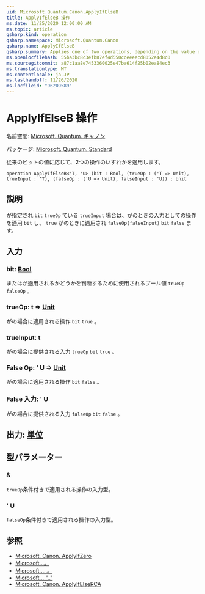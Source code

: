 ```yaml
---
uid: Microsoft.Quantum.Canon.ApplyIfElseB
title: ApplyIfElseB 操作
ms.date: 11/25/2020 12:00:00 AM
ms.topic: article
qsharp.kind: operation
qsharp.namespace: Microsoft.Quantum.Canon
qsharp.name: ApplyIfElseB
qsharp.summary: Applies one of two operations, depending on the value of a classical bit.
ms.openlocfilehash: 55ba3bc8c3efb87ef4d550cceeeecd8052e4d8c0
ms.sourcegitcommit: a87c1aa8e7453360025e47ba614f25b02ea84ec3
ms.translationtype: MT
ms.contentlocale: ja-JP
ms.lasthandoff: 11/26/2020
ms.locfileid: "96209589"
---
```

# <a name="applyifelseb-operation"></a>ApplyIfElseB 操作

名前空間: [Microsoft. Quantum. キャノン](xref:Microsoft.Quantum.Canon)

パッケージ: [Microsoft. Quantum. Standard](https://nuget.org/packages/Microsoft.Quantum.Standard)


従来のビットの値に応じて、2つの操作のいずれかを適用します。

```qsharp
operation ApplyIfElseB<'T, 'U> (bit : Bool, (trueOp : ('T => Unit), trueInput : 'T), (falseOp : ('U => Unit), falseInput : 'U)) : Unit
```


## <a name="description"></a>説明

が指定され `bit` `trueOp` ている `trueInput` 場合は、がのときの入力としての操作を適用 `bit` し、 `true` がのときに適用され `falseOp(falseInput)` `bit` `false` ます。

## <a name="input"></a>入力

### <a name="bit--bool"></a>bit: [Bool](xref:microsoft.quantum.lang-ref.bool)

またはが適用されるかどうかを判断するために使用されるブール値 `trueOp` `falseOp` 。


### <a name="trueop--t--unit"></a>trueOp: t => [Unit](xref:microsoft.quantum.lang-ref.unit) 

がの場合に適用される操作 `bit` `true` 。


### <a name="trueinput--t"></a>trueInput: t

がの場合に提供される入力 `trueOp` `bit` `true` 。


### <a name="falseop--u--unit"></a>False Op: ' U => [Unit](xref:microsoft.quantum.lang-ref.unit) 

がの場合に適用される操作 `bit` `false` 。


### <a name="falseinput--u"></a>False 入力: ' U

がの場合に提供される入力 `falseOp` `bit` `false` 。



## <a name="output--unit"></a>出力: [単位](xref:microsoft.quantum.lang-ref.unit)



## <a name="type-parameters"></a>型パラメーター

### <a name="t"></a>&

`trueOp`条件付きで適用される操作の入力型。
### <a name="u"></a>' U

`falseOp`条件付きで適用される操作の入力型。

## <a name="see-also"></a>参照

- [Microsoft. Canon. ApplyIfZero](xref:Microsoft.Quantum.Canon.ApplyIfZero)
- [Microsoft...。](xref:Microsoft.Quantum.Canon.ApplyIfOne)
- [Microsoft.....。](xref:Microsoft.Quantum.Canon.ApplyIfElseRC)
- [Microsoft... ".."](xref:Microsoft.Quantum.Canon.ApplyIfElseRA)
- [Microsoft. Canon. ApplyIfElseRCA](xref:Microsoft.Quantum.Canon.ApplyIfElseRCA)